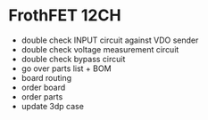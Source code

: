 # FrothFET 12CH
  * double check INPUT circuit against VDO sender
  * double check voltage measurement circuit
  * double check bypass circuit
  * go over parts list + BOM
  * board routing
  * order board
  * order parts
  * update 3dp case